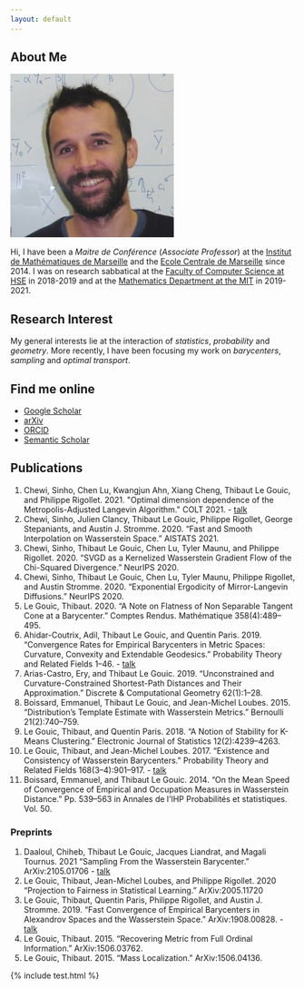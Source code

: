 ```yaml
---
layout: default
---
```


## About Me

<img class="profile-picture" src="photo_carre.jpg">

Hi, I have been a *Maitre de Conférence* (*Associate Professor*) at the [Institut de Mathématiques de Marseille](https://www.i2m.univ-amu.fr/) and the  [Ecole Centrale de Marseille](http://www.centrale-marseille.fr/) since 2014.
I was on research sabbatical at the [Faculty of Computer Science at HSE](https://cs.hse.ru/en) in 2018-2019 and at the [Mathematics Department at the MIT](http://math.mit.edu) in 2019-2021.

## Research Interest

My general interests lie at the interaction of *statistics*, *probability* and *geometry*.
More recently, I have been focusing my work on *barycenters*, *sampling* and *optimal transport*.

## Find me online

* [Google Scholar](https://scholar.google.fr/citations?user=GhBBcugAAAAJ)
* [arXiv](https://arxiv.org/search/?searchtype=author&query=Gouic%2C+T+L)
* [ORCID](https://orcid.org/0000-0001-6983-2794)
* [Semantic Scholar](https://www.semanticscholar.org/author/Thibaut-Le-Gouic/2270369)

## Publications

1. Chewi, Sinho, Chen Lu, Kwangjun Ahn, Xiang Cheng, Thibaut Le Gouic, and Philippe Rigollet. 2021. "Optimal dimension dependence of the Metropolis-Adjusted Langevin Algorithm." COLT 2021. - [talk](https://www.youtube.com/watch?v=T5XZ1H9pBOg)
1. Chewi, Sinho, Julien Clancy, Thibaut Le Gouic, Philippe Rigollet, George Stepaniants, and Austin J. Stromme. 2020. “Fast and Smooth Interpolation on Wasserstein Space.” AISTATS 2021.
1. Chewi, Sinho, Thibaut Le Gouic, Chen Lu, Tyler Maunu, and Philippe Rigollet. 2020. “SVGD as a Kernelized Wasserstein Gradient Flow of the Chi-Squared Divergence.” NeurIPS 2020.
1. Chewi, Sinho, Thibaut Le Gouic, Chen Lu, Tyler Maunu, Philippe Rigollet, and Austin Stromme. 2020. “Exponential Ergodicity of Mirror-Langevin Diffusions.”  NeurIPS 2020.
1. Le Gouic, Thibaut. 2020. “A Note on Flatness of Non Separable Tangent Cone at a Barycenter.” Comptes Rendus. Mathématique 358(4):489–495.
1. Ahidar-Coutrix, Adil, Thibaut Le Gouic, and Quentin Paris. 2019. “Convergence Rates for Empirical Barycenters in Metric Spaces: Curvature, Convexity and Extendable Geodesics.” Probability Theory and Related Fields 1–46. - [talk](https://www.youtube.com/watch?v=vcriVEsyLfc)
1. Arias-Castro, Ery, and Thibaut Le Gouic. 2019. “Unconstrained and Curvature-Constrained Shortest-Path Distances and Their Approximation.” Discrete & Computational Geometry 62(1):1–28.
1. Boissard, Emmanuel, Thibaut Le Gouic, and Jean-Michel Loubes. 2015. “Distribution’s Template Estimate with Wasserstein Metrics.” Bernoulli 21(2):740–759.
1. Le Gouic, Thibaut, and Quentin Paris. 2018. “A Notion of Stability for K-Means Clustering.” Electronic Journal of Statistics 12(2):4239–4263.
1. Le Gouic, Thibaut, and Jean-Michel Loubes. 2017. “Existence and Consistency of Wasserstein Barycenters.” Probability Theory and Related Fields 168(3–4):901–917. - [talk](https://www.youtube.com/watch?v=lzGxDemDCkc)
1. Boissard, Emmanuel, and Thibaut Le Gouic. 2014. “On the Mean Speed of Convergence of Empirical and Occupation Measures in Wasserstein Distance.” Pp. 539–563 in Annales de l’IHP Probabilités et statistiques. Vol. 50.

### Preprints

1. Daaloul, Chiheb, Thibaut Le Gouic, Jacques Liandrat, and Magali Tournus. 2021 “Sampling From the Wasserstein Barycenter.” ArXiv:2105.01706 - [talk](https://www.youtube.com/watch?v=vcriVEsyLfc)
1. Le Gouic, Thibaut, Jean-Michel Loubes, and Philippe Rigollet. 2020 “Projection to Fairness in Statistical Learning.” ArXiv:2005.11720 
1. Le Gouic, Thibaut, Quentin Paris, Philippe Rigollet, and Austin J. Stromme. 2019. “Fast Convergence of Empirical Barycenters in Alexandrov Spaces and the Wasserstein Space.” ArXiv:1908.00828. - [talk](https://www.youtube.com/watch?v=vcriVEsyLfc)
1. Le Gouic, Thibaut. 2015. “Recovering Metric from Full Ordinal Information.” ArXiv:1506.03762.
1. Le Gouic, Thibaut. 2015. “Mass Localization.” ArXiv:1506.04136.

{% include test.html %}


